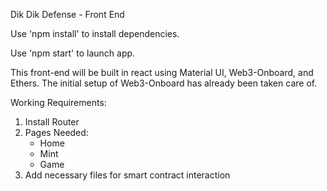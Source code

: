 Dik Dik Defense - Front End

Use 'npm install' to install dependencies.


Use 'npm start' to launch app.


This front-end will be built in react using Material UI, Web3-Onboard, and Ethers. The initial setup of Web3-Onboard has already been taken care of. 

Working Requirements: 

1. Install Router
2. Pages Needed:
    - Home
    - Mint
    - Game
3. Add necessary files for smart contract interaction
